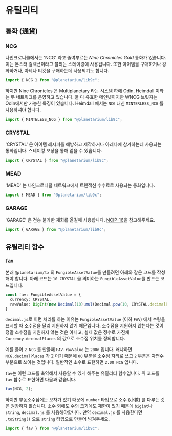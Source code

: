 # 유틸리티

## 통화 (通貨)

### NCG

나인크로니클에서는 'NCG' 라고 줄여부르는 *Nine Chronicles Gold* 통화가 있습니다. 이는 몬스터 컬렉션이라고 불리는 스테이킹에 사용됩니다. 또한 아이템을 구매하거나 강화하거나, 아레나 티켓을 구매하는데 사용되기도 합니다.

```typescript
import { NCG } from "@planetarium/lib9c";
```

하지만 Nine Chronicles 은 Multiplanetary 라는 시스템 하에 Odin, Heimdall 이라는 두 네트워크를 운영하고 있습니다. 둘 다 유효한 메인넷이지만 WNCG 브릿지는 Odin에서만 가능한 특징이 있습니다. Heimdall 에서는 `NCG` 대신 `MINTERLESS_NCG` 를 사용하셔야 합니다.

```typescript
import { MINTELESS_NCG } from "@planetarium/lib9c";
```

### CRYSTAL

'CRYSTAL' 은 아이템 레시피를 해방하고 제작하거나 아레나에 참가하는데 사용되는 통화입니다. 스테이킹 보상을 통해 얻을 수 있습니다.

```typescript
import { CRYSTAL } from "@planetarium/lib9c";
```

### MEAD

'MEAD' 는 나인크로니클 네트워크에서 트랜잭션 수수료로 사용되는 통화입니다.

```typescript
import { MEAD } from "@planetarium/lib9c";
```

### GARAGE

'GARAGE' 은 전송 불가한 재화를 옮길때 사용합니다. [NCIP-16](https://github.com/planetarium/NCIPs/blob/main/NCIP/ncip-16.md)을 참고해주세요.

```typescript
import { GARAGE } from "@planetarium/lib9c";
```

## 유틸리티 함수

### `fav`

본래 `@planetarium/tx` 의 `FungibleAssetValue`를 만들려면 아래와 같은 코드를 작성해야 합니다. 아래 코드는 `10 CRYSTAL` 을 의미하는 `FungibleAssetValue`를 만드는 코드입니다.

```typescript
const fav: FungibleAssetValue = {
  currency: CRYSTAL,
  rawValue: BigInt(new Decimal(10).mul(Decimal.pow(10, CRYSTAL.decimalPlaces)).toString())
}
```

`decimal.js`로 이런 처리를 하는 이유는 `FungibleAssetValue` (이하 `FAV`) 에서 수량을 표시할 때 소수점을 달리 지원하지 않기 때문입니다. 소수점을 지원하지 않는다는 것이 정말 소수점을 지원하지 않는 것은 아니고, 실제 값은 정수로 가진채 `Currency.decimalPlaces` 의 값으로 소수점 위치를 정의합니다.

예를 들어 `2 NCG` 를 만들때 `FAV.rawValue` 는 `200n` 입니다. 왜냐하면 `NCG.decimalPlaces` 가 2 이기 때문에 `00` 부분을 소수점 자리로 쓰고 `2` 부분은 자연수 부분으로 쓰이는 것입니다. 일반적인 소수로 표현하면 `2.00 NCG` 입니다.

`fav`는 이런 코드를 축약해서 사용할 수 있게 해주는 유틸리티 함수입니다. 위 코드를 `fav` 함수로 표현하면 다음과 같습니다.

```typescript
fav(NCG, 2);
```

하지만 부동소수점에는 오차가 있기 때문에 `number` 타입으로 소수 (小數) 를 다루는 것은 권장하지 않습니다. 소수 외에도 수의 크기에도 제한이 있기 때문에 `bigint`나 `string`, `decimal.js` 를 사용해야합니다. 만약 `decimal.js` 를 사용한다면 `.toString()` 으로 `string` 타입으로 만들어 넘겨주세요.

```typescript
import { fav } from "@planetarium/lib9c";
```
